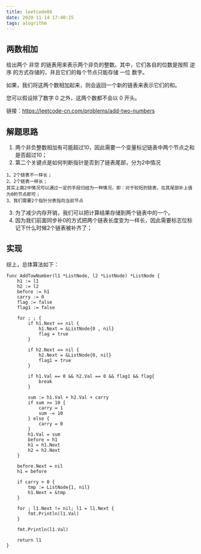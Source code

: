 ```yaml
---
title: leetcode04
date: 2020-11-14 17:40:15
tags: alogrithm
---
```

## 两数相加
给出两个 非空 的链表用来表示两个非负的整数。其中，它们各自的位数是按照 逆序 的方式存储的，并且它们的每个节点只能存储 一位 数字。

如果，我们将这两个数相加起来，则会返回一个新的链表来表示它们的和。

您可以假设除了数字 0 之外，这两个数都不会以 0 开头。

链接：https://leetcode-cn.com/problems/add-two-numbers

<!--more-->

## 解题思路

1. 两个非负整数相加有可能超过10，因此需要一个变量标记链表中两个节点之和是否超过10；
2. 第二个关键点是如何判断指针是否到了链表尾部，分为2中情况
```
1、2个链表不一样长；
2、2个链表一样长；
其实上面2中情况可以通过一定的手段归结为一种情况，即：对于较短的链表，在其尾部补上值为0的节点即可；
3、我们需要2个指针分表指向当前节点
```

3. 为了减少内存开销，我们可以把计算结果存储到两个链表中的一个。
4. 因为我们前面同步补0的方式把两个链表长度变为一样长，因此需要标志位标记下什么时候2个链表被补齐了；

## 实现
综上，总体算法如下：

```golang
func AddTowNumber(l1 *ListNode, l2 *ListNode) *ListNode {
	h1 := l1
	h2 := l2
	before := h1
	carry := 0
	flag := false
	flag1 := false

	for ; ; {
		if h1.Next == nil {
			h1.Next = &ListNode{0 , nil}
			flag = true
		}

		if h2.Next == nil {
			h2.Next = &ListNode{0, nil}
			flag1 = true
		}

		if h1.Val == 0 && h2.Val == 0 && flag1 && flag{
			break
		}

		sum := h1.Val + h2.Val + carry
		if sum >= 10 {
			carry = 1
			sum -= 10
		} else {
			carry = 0
		}
		h1.Val = sum
		before = h1
		h1 = h1.Next
		h2 = h2.Next
	}

	before.Next = nil
	h1 = before

	if carry > 0 {
		tmp := ListNode{1, nil}
		h1.Next = &tmp
	}

	for ; l1.Next != nil; l1 = l1.Next {
		fmt.Println(l1.Val)
	}

	fmt.Println(l1.Val)

	return l1
}
```
